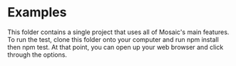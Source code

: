# Examples
This folder contains a single project that uses all of Mosaic's main features. To run the test, clone this folder onto your computer and run npm install then npm test. At that point, you can open up your web browser and click through the options.